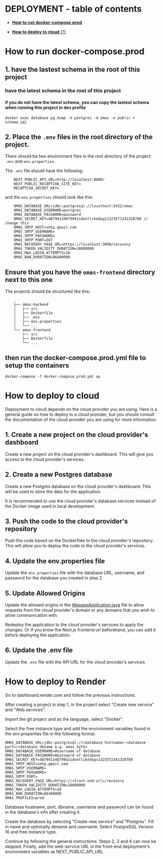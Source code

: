 # DEPLOYMENT - table of contents	 
- [<ins>__How to run docker-compose.prod__</ins>](#how-to-run-docker-compose.prod)

- [<ins>__How to deploy to cloud__</ins> (?)](#how-to-deploy-to-cloud)


# How to run docker-compose.prod

## 1. have the lastest schema in the root of this project

### have the latest schema in the root of this project
#### if you do not have the latest schema, you can copy the lastest schema when running this project in dev profile

    docker exec database pg_dump -U postgres -d omas -n public > schema.sql

## 2.  Place the `.env` files in the root directory of the project.
There should be two environment files in the root directory of the project: `.env` and `env.properties`.

The `.env` file should have the following:

        NEXT_PUBLIC_API_URL=http://localhost:8080/
        NEXT_PUBLIC_RECAPTCHA_SITE_KEY=
        RECAPTCHA_SECRET_KEY=

and the `env.properties` should look like this:

        OMAS_DATABASE_URL=jdbc:postgresql://localhost:5432/omas
        OMAS_DATABASE_USERNAME=postgres
        OMAS_DATABASE_PASSWORD=password
        OMAS_SECRET_KEY=48794134879942idontlikedogs1323572342328789 // change this 
        OMAS_SMTP_HOST=smtp.gmail.com
        OMAS_SMTP_USERNAME=
        OMAS_SMTP_PASSWORD=
        OMAS_SMTP_PORT=587
        OMAS_RECOVERY_PAGE_URL=https://localhost:3000/recovery
        OMAS_TOKEN_VALIDITY_DURATION=28800000
        OMAS_MAX_LOGIN_ATTEMPTS=10
        OMAS_BAN_DURATION=86400000



## Ensure that you have the `omas-frontend` directory next to this one
The projects should be structured like this:

```
    .
    ├── omas-backend
    │   ├── src
    │   ├── Dockerfile
    │   ├── .env
    │   ├── env.properties
    │   └── ...
    └── omas-frontend
        ├── src
        ├── Dockerfile
        └── ...
```
## then run the docker-compose.prod.yml file to setup the containers
`docker-compose -f docker-compose.prod.yml up`

# How to deploy to cloud

Deployment to cloud depends on the cloud provider you are using. Here is a general guide on how to deploy to a cloud provider, but you should consult the documentation of the cloud provider you are using for more information.

## 1. Create a new project on the cloud provider's dashboard
Create a new project on the cloud provider's dashboard. This will give you access to the cloud provider's services.

## 2. Create a new Postgres database
Create a new Postgres database on the cloud provider's dashboard. This will be used to store the data for the application.

It is recommended to use the cloud provider's database services instead of the Docker image used in local development.

## 3. Push the code to the cloud provider's repository
Push the code based on the Dockerfiles to the cloud provider's repository. This will allow you to deploy the code to the cloud provider's services.

## 4. Update the env.properties file
Update the `env.properties` file with the database URL, username, and password for the database you created in step 2.

## 5. Update Allowed Origins
Update the allowed origins in the [WepappApplication.java](..\src\main\java\com\omas\webapp\WebappApplication.java)  file to allow requests from the cloud provider's domain or any domains that you wish to allow communication with.

Redeploy the application to the cloud provider's services to apply the changes. Or if you know the Next.js frontend url beforehand, you can add it before deploying the application.

## 6. Update the .env file
Update the `.env` file with the API URL for the cloud provider's services.


# How to deploy to Render
Go to dashboard.render.com and follow the previous instructions. 

After creating a project in step 1, in the project select "Create new service" and "Web services". 

Import the git project and as the language, select "Docker". 

Select the free instance type and add the environment variables found in the env.properties file in the following format.
```
OMAS_DATABASE_URL=jdbc:postgresql://<database hostname>:<database port>/<database dbname e.g. omas_3yt5>
OMAS_DATABASE_USERNAME=#username of database
OMAS_DATABASE_PASSWORD=#password of database
OMAS_SECRET_KEY=48794134879942idontlikedogs1323572342328789
OMAS_SMTP_HOST=smtp.gmail.com
OMAS_SMTP_USERNAME=
OMAS_SMTP_PASSWORD=
OMAS_SMTP_PORT= 
OMAS_RECOVERY_PAGE_URL=https://<front-end-url>/recovery
OMAS_TOKEN_VALIDITY_DURATION=28800000
OMAS_MAX_LOGIN_ATTEMPTS=10
OMAS_BAN_DURATION=86400000
OMAS_PROFILES=prod
```
Database hostname, port, dbname, username and password can be found in the database's info after creating it.

Create the database by selecting "Create new service" and "Postgres". Fill in name and optionally dbname and username. Select PostgreSQL Version 16 and free instance type.

Continue by following the general instructions. Steps 2, 3 and 4 can now be skipped. Finally, add the web-service URL in the front-end deployment's environment variables as NEXT_PUBLIC_API_URL.
